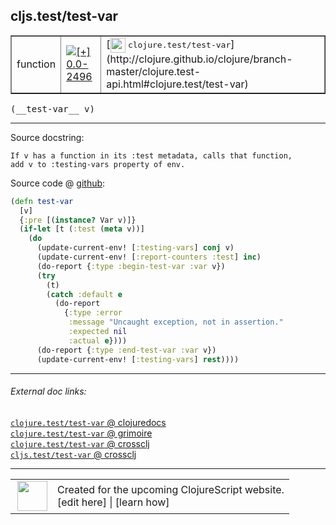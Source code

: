 ## cljs.test/test-var



 <table border="1">
<tr>
<td>function</td>
<td><a href="https://github.com/cljsinfo/cljs-api-docs/tree/0.0-2496"><img valign="middle" alt="[+] 0.0-2496" title="Added in 0.0-2496" src="https://img.shields.io/badge/+-0.0--2496-lightgrey.svg"></a> </td>
<td>
[<img height="24px" valign="middle" src="http://i.imgur.com/1GjPKvB.png"> <samp>clojure.test/test-var</samp>](http://clojure.github.io/clojure/branch-master/clojure.test-api.html#clojure.test/test-var)
</td>
</tr>
</table>


 <samp>
(__test-var__ v)<br>
</samp>

---





Source docstring:

```
If v has a function in its :test metadata, calls that function,
add v to :testing-vars property of env.
```


Source code @ [github](https://github.com/clojure/clojurescript/blob/r2755/src/cljs/cljs/test.cljs#L357-L376):

```clj
(defn test-var
  [v]
  {:pre [(instance? Var v)]}
  (if-let [t (:test (meta v))]
    (do
      (update-current-env! [:testing-vars] conj v)
      (update-current-env! [:report-counters :test] inc)
      (do-report {:type :begin-test-var :var v})
      (try
        (t)
        (catch :default e
          (do-report
            {:type :error
             :message "Uncaught exception, not in assertion."
             :expected nil
             :actual e})))
      (do-report {:type :end-test-var :var v})
      (update-current-env! [:testing-vars] rest))))
```

<!--
Repo - tag - source tree - lines:

 <pre>
clojurescript @ r2755
└── src
    └── cljs
        └── cljs
            └── <ins>[test.cljs:357-376](https://github.com/clojure/clojurescript/blob/r2755/src/cljs/cljs/test.cljs#L357-L376)</ins>
</pre>

-->

---



###### External doc links:

[`clojure.test/test-var` @ clojuredocs](http://clojuredocs.org/clojure.test/test-var)<br>
[`clojure.test/test-var` @ grimoire](http://conj.io/store/v1/org.clojure/clojure/1.7.0-beta3/clj/clojure.test/test-var/)<br>
[`clojure.test/test-var` @ crossclj](http://crossclj.info/fun/clojure.test/test-var.html)<br>
[`cljs.test/test-var` @ crossclj](http://crossclj.info/fun/cljs.test.cljs/test-var.html)<br>

---

 <table>
<tr><td>
<img valign="middle" align="right" width="48px" src="http://i.imgur.com/Hi20huC.png">
</td><td>
Created for the upcoming ClojureScript website.<br>
[edit here] | [learn how]
</td></tr></table>

[edit here]:https://github.com/cljsinfo/cljs-api-docs/blob/master/cljsdoc/cljs.test_test-var.cljsdoc
[learn how]:https://github.com/cljsinfo/cljs-api-docs/wiki/cljsdoc-files

<!--

This information was too distracting to show to readers, but I'll leave it
commented here since it is helpful to:

- pretty-print the data used to generate this document
- and show how to retrieve that data



The API data for this symbol:

```clj
{:ns "cljs.test",
 :name "test-var",
 :signature ["[v]"],
 :history [["+" "0.0-2496"]],
 :type "function",
 :full-name-encode "cljs.test_test-var",
 :source {:code "(defn test-var\n  [v]\n  {:pre [(instance? Var v)]}\n  (if-let [t (:test (meta v))]\n    (do\n      (update-current-env! [:testing-vars] conj v)\n      (update-current-env! [:report-counters :test] inc)\n      (do-report {:type :begin-test-var :var v})\n      (try\n        (t)\n        (catch :default e\n          (do-report\n            {:type :error\n             :message \"Uncaught exception, not in assertion.\"\n             :expected nil\n             :actual e})))\n      (do-report {:type :end-test-var :var v})\n      (update-current-env! [:testing-vars] rest))))",
          :title "Source code",
          :repo "clojurescript",
          :tag "r2755",
          :filename "src/cljs/cljs/test.cljs",
          :lines [357 376]},
 :full-name "cljs.test/test-var",
 :clj-symbol "clojure.test/test-var",
 :docstring "If v has a function in its :test metadata, calls that function,\nadd v to :testing-vars property of env."}

```

Retrieve the API data for this symbol:

```clj
;; from Clojure REPL
(require '[clojure.edn :as edn])
(-> (slurp "https://raw.githubusercontent.com/cljsinfo/cljs-api-docs/catalog/cljs-api.edn")
    (edn/read-string)
    (get-in [:symbols "cljs.test/test-var"]))
```

-->
